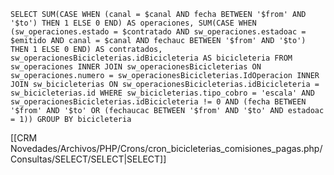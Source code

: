 `SELECT SUM(CASE WHEN (canal = $canal AND fecha BETWEEN '$from' AND '$to') THEN 1 ELSE 0 END) AS operaciones, SUM(CASE WHEN (sw_operaciones.estado = $contratado AND sw_operaciones.estadoac = $emitido AND canal = $canal AND fechauc BETWEEN '$from' AND '$to') THEN 1 ELSE 0 END) AS contratados, sw_operacionesBicicleterias.idBicicleteria AS bicicleteria FROM sw_operaciones INNER JOIN sw_operacionesBicicleterias ON sw_operaciones.numero = sw_operacionesBicicleterias.IdOperacion INNER JOIN sw_bicicleterias ON sw_operacionesBicicleterias.idBicicleteria = sw_bicicleterias.id WHERE sw_bicicleterias.tipo_cobro = 'escala' AND sw_operacionesBicicleterias.idBicicleteria != 0 AND (fecha BETWEEN '$from' AND '$to' OR (fechaucac BETWEEN '$from' AND '$to' AND estadoac = 1)) GROUP BY bicicleteria`


[[CRM Novedades/Archivos/PHP/Crons/cron_bicicleterias_comisiones_pagas.php/Consultas/SELECT/SELECT|SELECT]]
